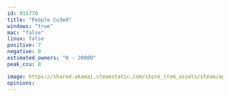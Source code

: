 ```yaml
---
id: 915770
title: "People Cu3ed"
windows: "true"
mac: "false"
linux: false
positive: 7
negative: 0
estimated_owners: "0 - 20000"
peak_ccu: 0

image: https://shared.akamai.steamstatic.com/store_item_assets/steam/apps/915770/header.jpg?t=1572376041
opinions:
---
```


